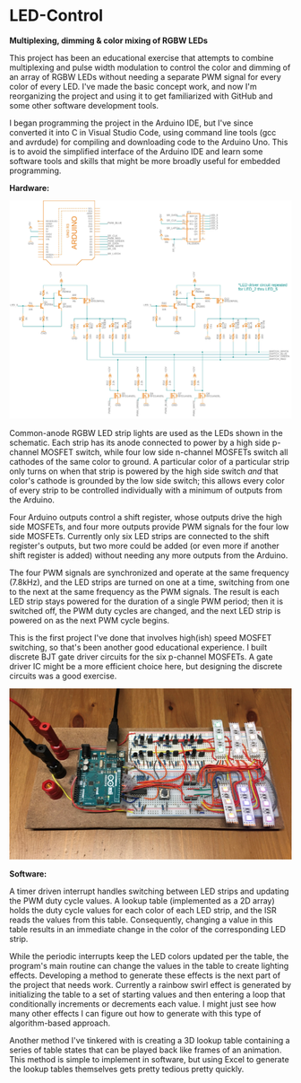 # LED-Control
**Multiplexing, dimming &amp; color mixing of RGBW LEDs**

This project has been an educational exercise that attempts to combine multiplexing and pulse width modulation to control the color and dimming of an array of RGBW LEDs without needing a separate PWM signal for every color of every LED. I've made the basic concept work, and now I'm reorganizing the project and using it to get familiarized with GitHub and some other software development tools.

I began programming the project in the Arduino IDE, but I've since converted it into C in Visual Studio Code, using command line tools (gcc and avrdude) for compiling and downloading code to the Arduino Uno. This is to avoid the simplified interface of the Arduino IDE and learn some software tools and skills that might be more broadly useful for embedded programming.

**Hardware:**

<p>
    <img src="/images/LED Controller schematic-page-001.jpg" />
</p>

Common-anode RGBW LED strip lights are used as the LEDs shown in the schematic. Each strip has its anode connected to power by a high side p-channel MOSFET switch, while four low side n-channel MOSFETs switch all cathodes of the same color to ground. A particular color of a particular strip only turns on when that strip is powered by the high side switch *and* that color's cathode is grounded by the low side switch; this allows every color of every strip to be controlled individually with a minimum of outputs from the Arduino.

Four Arduino outputs control a shift register, whose outputs drive the high side MOSFETs, and four more outputs provide PWM signals for the four low side MOSFETs. Currently only six LED strips are connected to the shift register's outputs, but two more could be added (or even more if another shift register is added) without needing any more outputs from the Arduino.

The four PWM signals are synchronized and operate at the same frequency (7.8kHz), and the LED strips are turned on one at a time, switching from one to the next at the same frequency as the PWM signals. The result is each LED strip stays powered for the duration of a single PWM period; then it is switched off, the PWM duty cycles are changed, and the next LED strip is powered on as the next PWM cycle begins.

This is the first project I've done that involves high(ish) speed MOSFET switching, so that's been another good educational experience. I built discrete BJT gate driver circuits for the six p-channel MOSFETs. A gate driver IC might be a more efficient choice here, but designing the discrete circuits was a good exercise.

<p>
    <img src="/images/Breadboard photo.jpg" />
</p>

**Software:**

A timer driven interrupt handles switching between LED strips and updating the PWM duty cycle values. A lookup table (implemented as a 2D array) holds the duty cycle values for each color of each LED strip, and the ISR reads the values from this table. Consequently, changing a value in this table results in an immediate change in the color of the corresponding LED strip.

While the periodic interrupts keep the LED colors updated per the table, the program's main routine can change the values in the table to create lighting effects. Developing a method to generate these effects is the next part of the project that needs work. Currently a rainbow swirl effect is generated by initializing the table to a set of starting values and then entering a loop that conditionally increments or decrements each value. I might just see how many other effects I can figure out how to generate with this type of algorithm-based approach.

Another method I've tinkered with is creating a 3D lookup table containing a series of table states that can be played back like frames of an animation. This method is simple to implement in software, but using Excel to generate the lookup tables themselves gets pretty tedious pretty quickly.
